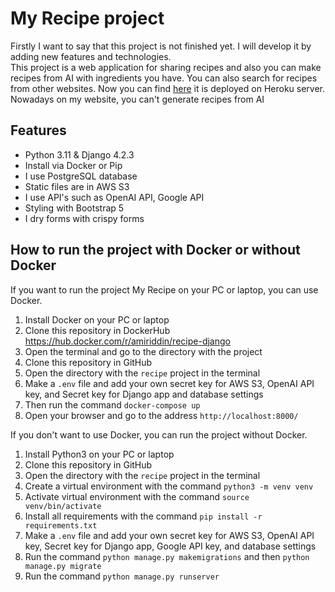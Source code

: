 # My Recipe project
Firstly I want to say that this project is not finished yet. I will develop it by adding new features and technologies. <br>
This project is a web application for sharing recipes and also you can make recipes from AI with ingredients you have. You can also search for recipes from other websites. Now you can find <a href="https://your-recipe-61b00c24cb63.herokuapp.com/">here</a> it is deployed on Heroku server. Nowadays on my website, you can't generate recipes from AI<br>

## Features
- Python 3.11  & Django 4.2.3
- Install via Docker or Pip
- I use PostgreSQL database
- Static files are in AWS S3
- I use API's such as OpenAI API, Google API
- Styling with Bootstrap 5
- I dry forms with crispy forms

## How to run the project with Docker or without Docker
If you want to run the project My Recipe on your PC or laptop, you can use Docker. <br>
1. Install Docker on your PC or laptop <br>
2. Clone this repository in DockerHub https://hub.docker.com/r/amiriddin/recipe-django <br>
3. Open the terminal and go to the directory with the project <br>
4. Clone this repository in GitHub <br>
5. Open the directory with the `recipe` project in the terminal <br>
6. Make a `.env` file and add your own secret key for AWS S3, OpenAI API key, and Secret key for Django app and database settings <br>
7. Then run the command `docker-compose up` <br>
8. Open your browser and go to the address `http://localhost:8000/` <br>

If you don't want to use Docker, you can run the project without Docker. <br>
1. Install Python3 on your PC or laptop <br>
2. Clone this repository in GitHub <br>
3. Open the directory with the `recipe` project in the terminal <br>
4. Create a virtual environment with the command `python3 -m venv venv` <br>
5. Activate virtual environment with the command `source venv/bin/activate` <br>
6. Install all requirements with the command `pip install -r requirements.txt` <br>
7. Make a `.env` file and add your own secret key for AWS S3, OpenAI API key, Secret key for Django app, Google API key, and database settings <br>
8. Run the command `python manage.py makemigrations` and then `python manage.py migrate` <br>
9. Run the command `python manage.py runserver` <br>
